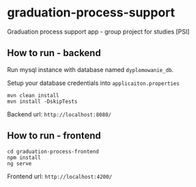# graduation-process-support
Graduation process support app - group project for studies [PSI]


## How to run - backend
Run mysql instance with database named ```dyplomowanie_db```.

Setup your database credentials into ```applicaiton.properties```

```
mvn clean install
mvn install -DskipTests
```

Backend url: ``` http://localhost:8080/ ```

## How to run - frontend

```
cd graduation-process-frontend
npm install
ng serve
```

Frontend url: ``` http://localhost:4200/ ```

